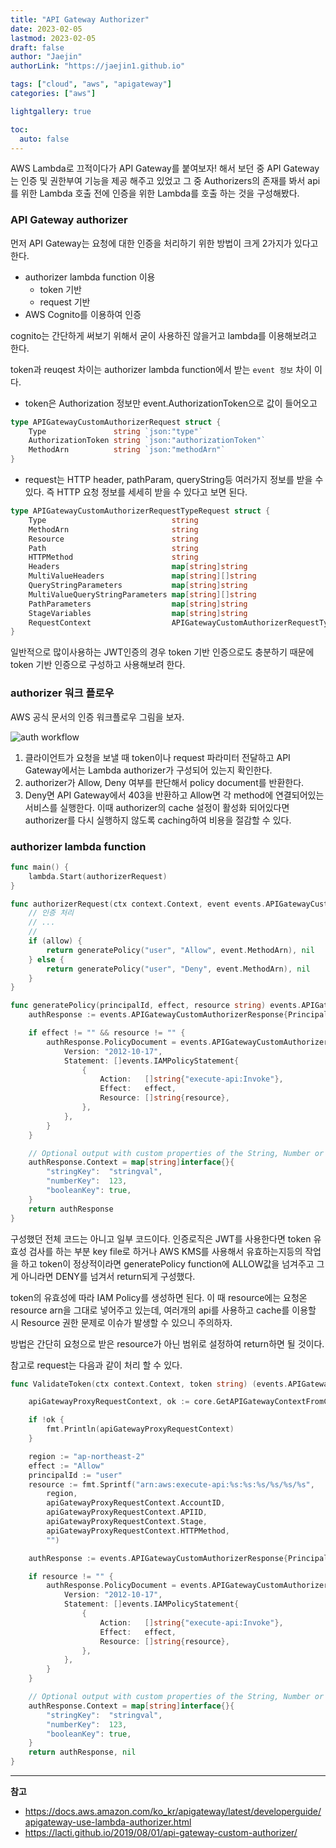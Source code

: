 ```yaml
---
title: "API Gateway Authorizer"
date: 2023-02-05
lastmod: 2023-02-05
draft: false
author: "Jaejin"
authorLink: "https://jaejin1.github.io"

tags: ["cloud", "aws", "apigateway"]
categories: ["aws"]

lightgallery: true

toc:
  auto: false
---
```


AWS Lambda로 끄적이다가 API Gateway를 붙여보자! 해서 보던 중 API Gateway는 인증 및 권한부여 기능을 제공 해주고 있었고 그 중 Authorizers의 존재를 봐서 api를 위한 Lambda 호출 전에 인증을 위한 Lambda를 호출 하는 것을 구성해봤다.

<!--more-->

### API Gateway authorizer

먼저 API Gateway는 요청에 대한 인증을 처리하기 위한 방법이 크게 2가지가 있다고 한다.

* authorizer lambda function 이용
    * token 기반
    * request 기반
* AWS Cognito를 이용하여 인증

cognito는 간단하게 써보기 위해서 굳이 사용하진 않을거고 lambda를 이용해보려고 한다.

token과 reuqest 차이는 authorizer lambda function에서 받는 `event 정보` 차이 이다. 

* token은 Authorization 정보만 event.AuthorizationToken으로 값이 들어오고
```go
type APIGatewayCustomAuthorizerRequest struct {
	Type               string `json:"type"`
	AuthorizationToken string `json:"authorizationToken"`
	MethodArn          string `json:"methodArn"`
}
```
* request는 HTTP header, pathParam, queryString등 여러가지 정보를 받을 수 있다. 즉 HTTP 요청 정보를 세세히 받을 수 있다고 보면 된다.
```go
type APIGatewayCustomAuthorizerRequestTypeRequest struct {
	Type                            string                                              `json:"type"`
	MethodArn                       string                                              `json:"methodArn"` //nolint: stylecheck
	Resource                        string                                              `json:"resource"`
	Path                            string                                              `json:"path"`
	HTTPMethod                      string                                              `json:"httpMethod"`
	Headers                         map[string]string                                   `json:"headers"`
	MultiValueHeaders               map[string][]string                                 `json:"multiValueHeaders"`
	QueryStringParameters           map[string]string                                   `json:"queryStringParameters"`
	MultiValueQueryStringParameters map[string][]string                                 `json:"multiValueQueryStringParameters"`
	PathParameters                  map[string]string                                   `json:"pathParameters"`
	StageVariables                  map[string]string                                   `json:"stageVariables"`
	RequestContext                  APIGatewayCustomAuthorizerRequestTypeRequestContext `json:"requestContext"`
}
```

일반적으로 많이사용하는 JWT인증의 경우 token 기반 인증으로도 충분하기 때문에 token 기반 인증으로 구성하고 사용해보려 한다.

### authorizer 워크 플로우

AWS 공식 문서의 인증 워크플로우 그림을 보자.

![auth workflow](https://docs.aws.amazon.com/ko_kr/apigateway/latest/developerguide/images/custom-auth-workflow.png "auth workflow")

1. 클라이언트가 요청을 보낼 때 token이나 request 파라미터 전달하고 API Gateway에서는 Lambda authorizer가 구성되어 있는지 확인한다.
2. authorizer가 Allow, Deny 여부를 판단해서 policy document를 반환한다.
3. Deny면 API Gateway에서 403을 반환하고 Allow면 각 method에 연결되어있는 서비스를 실행한다. 이때 authorizer의 cache 설정이 활성화 되어있다면 authorizer를 다시 실행하지 않도록 caching하여 비용을 절감할 수 있다.

### authorizer lambda function

```go
func main() {
    lambda.Start(authorizerRequest)
}

func authorizerRequest(ctx context.Context, event events.APIGatewayCustomAuthorizerRequest) (events.APIGatewayCustomAuthorizerResponse, error) {
    // 인증 처리
    // ...
    //
    if (allow) {
        return generatePolicy("user", "Allow", event.MethodArn), nil
    } else {
        return generatePolicy("user", "Deny", event.MethodArn), nil
    }
}

func generatePolicy(principalId, effect, resource string) events.APIGatewayCustomAuthorizerResponse {
	authResponse := events.APIGatewayCustomAuthorizerResponse{PrincipalID: principalId}

	if effect != "" && resource != "" {
		authResponse.PolicyDocument = events.APIGatewayCustomAuthorizerPolicy{
			Version: "2012-10-17",
			Statement: []events.IAMPolicyStatement{
				{
					Action:   []string{"execute-api:Invoke"},
					Effect:   effect,
					Resource: []string{resource},
				},
			},
		}
	}

	// Optional output with custom properties of the String, Number or Boolean type.
	authResponse.Context = map[string]interface{}{
		"stringKey":  "stringval",
		"numberKey":  123,
		"booleanKey": true,
	}
	return authResponse
}
```

구성했던 전체 코드는 아니고 일부 코드이다. 인증로직은 JWT를 사용한다면 token 유효성 검사를 하는 부분 key file로 하거나 AWS KMS를 사용해서 유효하는지등의 작업을 하고 token이 정상적이라면 generatePolicy function에 ALLOW값을 넘겨주고 그게 아니라면 DENY를 넘겨서 return되게 구성했다.

token의 유효성에 따라 IAM Policy를 생성하면 된다. 이 때 resource에는 요청온 resource arn을 그대로 넣어주고 있는데, 여러개의 api를 사용하고 cache를 이용할 시 Resource 권한 문제로 이슈가 발생할 수 있으니 주의하자.

방법은 간단히 요청으로 받은 resource가 아닌 범위로 설정하여 return하면 될 것이다.

참고로 request는 다음과 같이 처리 할 수 있다.

```go
func ValidateToken(ctx context.Context, token string) (events.APIGatewayCustomAuthorizerResponse, error) {

	apiGatewayProxyRequestContext, ok := core.GetAPIGatewayContextFromContext(ctx)

	if !ok {
		fmt.Println(apiGatewayProxyRequestContext)
	}

	region := "ap-northeast-2"
	effect := "Allow"
	principalId := "user"
	resource := fmt.Sprintf("arn:aws:execute-api:%s:%s:%s/%s/%s/%s",
		region,
		apiGatewayProxyRequestContext.AccountID,
		apiGatewayProxyRequestContext.APIID,
		apiGatewayProxyRequestContext.Stage,
		apiGatewayProxyRequestContext.HTTPMethod,
		"")

	authResponse := events.APIGatewayCustomAuthorizerResponse{PrincipalID: principalId}

	if resource != "" {
		authResponse.PolicyDocument = events.APIGatewayCustomAuthorizerPolicy{
			Version: "2012-10-17",
			Statement: []events.IAMPolicyStatement{
				{
					Action:   []string{"execute-api:Invoke"},
					Effect:   effect,
					Resource: []string{resource},
				},
			},
		}
	}

	// Optional output with custom properties of the String, Number or Boolean type.
	authResponse.Context = map[string]interface{}{
		"stringKey":  "stringval",
		"numberKey":  123,
		"booleanKey": true,
	}
	return authResponse, nil
}
```

---

**참고**

* https://docs.aws.amazon.com/ko_kr/apigateway/latest/developerguide/apigateway-use-lambda-authorizer.html
* https://lacti.github.io/2019/08/01/api-gateway-custom-authorizer/
